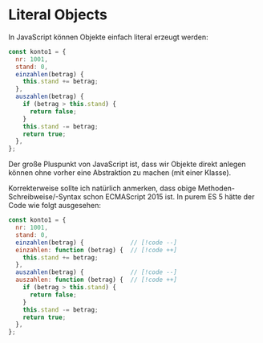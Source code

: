 # Literal Objects

In JavaScript können Objekte einfach literal erzeugt werden:

```js
const konto1 = {
  nr: 1001,
  stand: 0,
  einzahlen(betrag) {
    this.stand += betrag;
  },
  auszahlen(betrag) {
    if (betrag > this.stand) {
      return false;
    }
    this.stand -= betrag;
    return true;
  },
};
```

Der große Pluspunkt von JavaScript ist, dass wir Objekte direkt anlegen können ohne
vorher eine Abstraktion zu machen (mit einer Klasse).

Korrekterweise sollte ich natürlich anmerken, dass obige Methoden-Schreibweise/-Syntax
schon ECMAScript 2015 ist. In purem ES 5 hätte der Code wie folgt ausgesehen:

```js
const konto1 = {
  nr: 1001,
  stand: 0,
  einzahlen(betrag) {             // [!code --]
  einzahlen: function (betrag) {  // [!code ++]
    this.stand += betrag;
  },
  auszahlen(betrag) {             // [!code --]
  auszahlen: function (betrag) {  // [!code ++]
    if (betrag > this.stand) {
      return false;
    }
    this.stand -= betrag;
    return true;
  },
};
```

